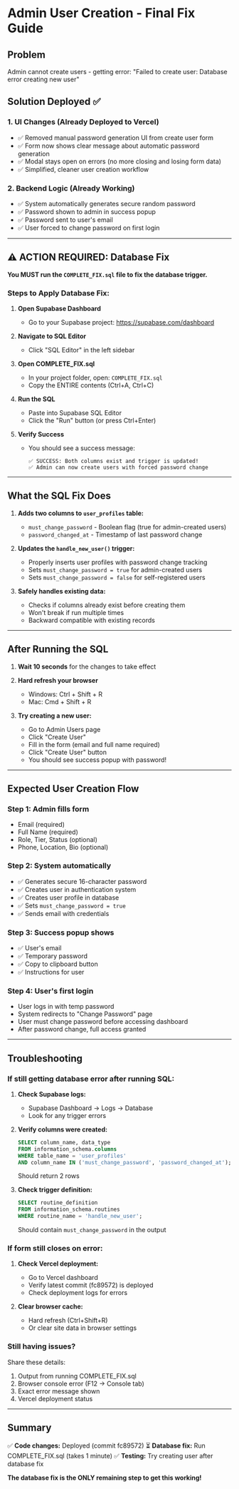 # Admin User Creation - Final Fix Guide

## Problem
Admin cannot create users - getting error: "Failed to create user: Database error creating new user"

## Solution Deployed ✅

### 1. UI Changes (Already Deployed to Vercel)
- ✅ Removed manual password generation UI from create user form
- ✅ Form now shows clear message about automatic password generation
- ✅ Modal stays open on errors (no more closing and losing form data)
- ✅ Simplified, cleaner user creation workflow

### 2. Backend Logic (Already Working)
- ✅ System automatically generates secure random password
- ✅ Password shown to admin in success popup
- ✅ Password sent to user's email
- ✅ User forced to change password on first login

---

## ⚠️ ACTION REQUIRED: Database Fix

**You MUST run the `COMPLETE_FIX.sql` file to fix the database trigger.**

### Steps to Apply Database Fix:

1. **Open Supabase Dashboard**
   - Go to your Supabase project: https://supabase.com/dashboard

2. **Navigate to SQL Editor**
   - Click "SQL Editor" in the left sidebar

3. **Open COMPLETE_FIX.sql**
   - In your project folder, open: `COMPLETE_FIX.sql`
   - Copy the ENTIRE contents (Ctrl+A, Ctrl+C)

4. **Run the SQL**
   - Paste into Supabase SQL Editor
   - Click the "Run" button (or press Ctrl+Enter)

5. **Verify Success**
   - You should see a success message:
     ```
     ✅ SUCCESS: Both columns exist and trigger is updated!
     ✅ Admin can now create users with forced password change
     ```

---

## What the SQL Fix Does

1. **Adds two columns to `user_profiles` table:**
   - `must_change_password` - Boolean flag (true for admin-created users)
   - `password_changed_at` - Timestamp of last password change

2. **Updates the `handle_new_user()` trigger:**
   - Properly inserts user profiles with password change tracking
   - Sets `must_change_password = true` for admin-created users
   - Sets `must_change_password = false` for self-registered users

3. **Safely handles existing data:**
   - Checks if columns already exist before creating them
   - Won't break if run multiple times
   - Backward compatible with existing records

---

## After Running the SQL

1. **Wait 10 seconds** for the changes to take effect

2. **Hard refresh your browser**
   - Windows: Ctrl + Shift + R
   - Mac: Cmd + Shift + R

3. **Try creating a new user:**
   - Go to Admin Users page
   - Click "Create User"
   - Fill in the form (email and full name required)
   - Click "Create User" button
   - You should see success popup with password!

---

## Expected User Creation Flow

### Step 1: Admin fills form
- Email (required)
- Full Name (required)
- Role, Tier, Status (optional)
- Phone, Location, Bio (optional)

### Step 2: System automatically
- ✅ Generates secure 16-character password
- ✅ Creates user in authentication system
- ✅ Creates user profile in database
- ✅ Sets `must_change_password = true`
- ✅ Sends email with credentials

### Step 3: Success popup shows
- ✅ User's email
- ✅ Temporary password
- ✅ Copy to clipboard button
- ✅ Instructions for user

### Step 4: User's first login
- User logs in with temp password
- System redirects to "Change Password" page
- User must change password before accessing dashboard
- After password change, full access granted

---

## Troubleshooting

### If still getting database error after running SQL:

1. **Check Supabase logs:**
   - Supabase Dashboard → Logs → Database
   - Look for any trigger errors

2. **Verify columns were created:**
   ```sql
   SELECT column_name, data_type 
   FROM information_schema.columns 
   WHERE table_name = 'user_profiles' 
   AND column_name IN ('must_change_password', 'password_changed_at');
   ```
   Should return 2 rows

3. **Check trigger definition:**
   ```sql
   SELECT routine_definition 
   FROM information_schema.routines 
   WHERE routine_name = 'handle_new_user';
   ```
   Should contain `must_change_password` in the output

### If form still closes on error:

1. **Check Vercel deployment:**
   - Go to Vercel dashboard
   - Verify latest commit (fc89572) is deployed
   - Check deployment logs for errors

2. **Clear browser cache:**
   - Hard refresh (Ctrl+Shift+R)
   - Or clear site data in browser settings

### Still having issues?

Share these details:
1. Output from running COMPLETE_FIX.sql
2. Browser console error (F12 → Console tab)
3. Exact error message shown
4. Vercel deployment status

---

## Summary

✅ **Code changes:** Deployed (commit fc89572)
⏳ **Database fix:** Run COMPLETE_FIX.sql (takes 1 minute)
✅ **Testing:** Try creating user after database fix

**The database fix is the ONLY remaining step to get this working!**
